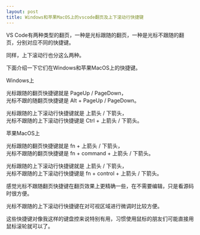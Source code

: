 ```yaml
---
layout: post
title: Windows和苹果MacOS上的vscode翻页及上下滚动行快捷键
---
```


VS Code有两种类型的翻页，一种是光标跟随的翻页，一种是光标不跟随的翻页，分别对应不同的快捷键。

同样，上下滚动行也分这么两种。

下面介绍一下它们在Windows和苹果MacOS上的快捷键。

Windows上

光标跟随的翻页快捷键就是 PageUp / PageDown，  
光标不跟的随翻页快捷键是 Alt + PageUp / PageDown。

光标跟随的上下滚动行快捷键就是 上箭头 / 下箭头，  
光标不跟随的上下滚动行快捷键是 Ctrl + 上箭头 / 下箭头。


苹果MacOS上

光标跟随的翻页快捷键就是 fn + 上箭头 / 下箭头，  
光标不跟随的翻页快捷键是 fn + command + 上箭头 / 下箭头。  

光标跟随的上下滚动行快捷键就是 上箭头 / 下箭头，  
光标不跟随的上下滚动行快捷键是 fn + control + 上箭头 / 下箭头。


感觉光标不跟随翻页快捷键在翻页效果上更精确一些，在不需要编辑，只是看源码时很方便。

光标不跟随的上下滚动行快捷键在对可视区域进行微调时比较方便。

这些快捷键对像我这样的键盘控来说特别有用，习惯使用鼠标的朋友们可能直接用鼠标滚轮就可以了。

